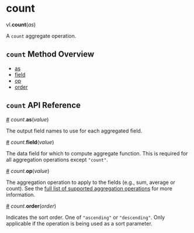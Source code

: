 # count

vl.<b>count</b>(<em>as</em>)

A <code>count</code> aggregate operation.

## <code>count</code> Method Overview

* <a href="#as">as</a>
* <a href="#field">field</a>
* <a href="#op">op</a>
* <a href="#order">order</a>

## <code>count</code> API Reference

<a id="as" href="#as">#</a>
<em>count</em>.<b>as</b>(<em>value</em>)

The output field names to use for each aggregated field.

<a id="field" href="#field">#</a>
<em>count</em>.<b>field</b>(<em>value</em>)

The data field for which to compute aggregate function. This is required for all aggregation operations except `"count"`.

<a id="op" href="#op">#</a>
<em>count</em>.<b>op</b>(<em>value</em>)

The aggregation operation to apply to the fields (e.g., sum, average or count).
See the [full list of supported aggregation operations](https://vega.github.io/vega-lite/docs/aggregate.html#ops)
for more information.

<a id="order" href="#order">#</a>
<em>count</em>.<b>order</b>(<em>order</em>)

Indicates the sort order. One of `"ascending"` or `"descending"`. Only applicable if the operation is being used as a sort parameter.

